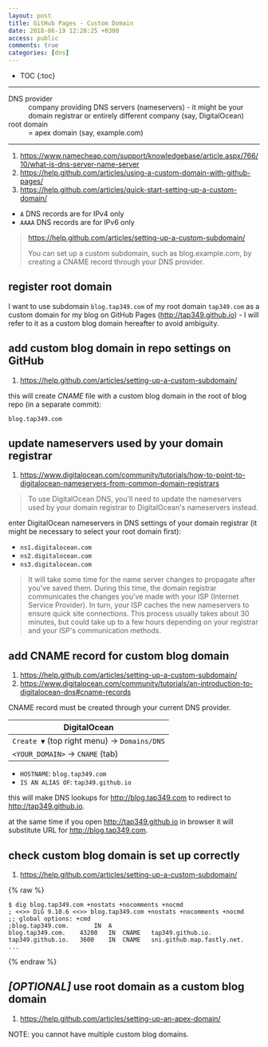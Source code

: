 ```yaml
---
layout: post
title: GitHub Pages - Custom Domain
date: 2018-06-19 12:28:25 +0300
access: public
comments: true
categories: [dns]
---
```


<!-- @format -->

<!-- more -->

* TOC
{:toc}
<hr>

<dl>
  <dt>DNS provider</dt>
  <dd>
    company providing DNS servers (nameservers) - it might be your domain
    registrar or entirely different company (say, DigitalOcean)
  </dd>

  <dt>root domain</dt>
  <dd>= apex domain (say, example.com)</dd>
</dl>

<hr>

1. <https://www.namecheap.com/support/knowledgebase/article.aspx/766/10/what-is-dns-server-name-server>
2. <https://help.github.com/articles/using-a-custom-domain-with-github-pages/>
3. <https://help.github.com/articles/quick-start-setting-up-a-custom-domain/>

- `A` DNS records are for IPv4 only
- `AAAA` DNS records are for IPv6 only

> <https://help.github.com/articles/setting-up-a-custom-subdomain/>
>
> You can set up a custom subdomain, such as blog.example.com, by creating a
> CNAME record through your DNS provider.

## register root domain

I want to use subdomain `blog.tap349.com` of my root domain `tap349.com` as a
custom domain for my blog on GitHub Pages (<http://tap349.github.io>) - I will
refer to it as a custom blog domain hereafter to avoid ambiguity.

## add custom blog domain in repo settings on GitHub

1. <https://help.github.com/articles/setting-up-a-custom-subdomain/>

this will create _CNAME_ file with a custom blog domain in the root of blog repo
(in a separate commit):

```
blog.tap349.com
```

## update nameservers used by your domain registrar

1. <https://www.digitalocean.com/community/tutorials/how-to-point-to-digitalocean-nameservers-from-common-domain-registrars>

> To use DigitalOcean DNS, you'll need to update the nameservers used by your
> domain registrar to DigitalOcean's nameservers instead.

enter DigitalOcean nameservers in DNS settings of your domain registrar (it
might be necessary to select your root domain first):

- `ns1.digitalocean.com`
- `ns2.digitalocean.com`
- `ns3.digitalocean.com`

> It will take some time for the name server changes to propagate after you've
> saved them. During this time, the domain registrar communicates the changes
> you've made with your ISP (Internet Service Provider). In turn, your ISP
> caches the new nameservers to ensure quick site connections. This process
> usually takes about 30 minutes, but could take up to a few hours depending on
> your registrar and your ISP's communication methods.

## add CNAME record for custom blog domain

1. <https://help.github.com/articles/setting-up-a-custom-subdomain/>
2. <https://www.digitalocean.com/community/tutorials/an-introduction-to-digitalocean-dns#cname-records>

CNAME record must be created through your current DNS provider.

| DigitalOcean                                |
| ------------------------------------------- |
| `Create ▼` (top right menu) → `Domains/DNS` |
| `<YOUR_DOMAIN>` → `CNAME` (tab)             |

- `HOSTNAME`: `blog.tap349.com`
- `IS AN ALIAS OF`: `tap349.github.io`

this will make DNS lookups for <http://blog.tap349.com> to redirect to
<http://tap349.github.io>.

at the same time if you open <http://tap349.github.io> in browser it will
substitute URL for <http://blog.tap349.com>.

## check custom blog domain is set up correctly

1. <https://help.github.com/articles/setting-up-a-custom-subdomain/>

{% raw %}

```
$ dig blog.tap349.com +nostats +nocomments +nocmd
; <<>> DiG 9.10.6 <<>> blog.tap349.com +nostats +nocomments +nocmd
;; global options: +cmd
;blog.tap349.com.		IN	A
blog.tap349.com.	43200	IN	CNAME	tap349.github.io.
tap349.github.io.	3600	IN	CNAME	sni.github.map.fastly.net.
...
```

{% endraw %}

## _[OPTIONAL]_ use root domain as a custom blog domain

1. <https://help.github.com/articles/setting-up-an-apex-domain/>

NOTE: you cannot have multiple custom blog domains.
